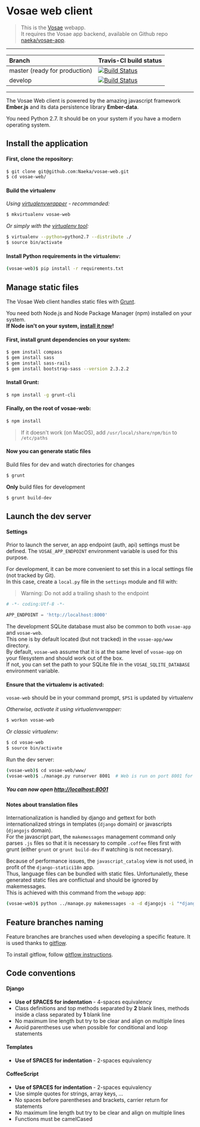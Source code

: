 # Vosae web client

> This is the [Vosae](https://www.vosae.com/) webapp.  
> It requires the Vosae app backend, available on Github repo [naeka/vosae-app](https://github.com/Naeka/vosae-app/).

---

| Branch | Travis-CI build status |
| :--- | --- |
| master (ready for production) | [![Build Status](https://travis-ci.org/Naeka/vosae-web.png?branch=master)](https://travis-ci.org/Naeka/vosae-web) |
| develop | [![Build Status](https://travis-ci.org/Naeka/vosae-web.png?branch=develop)](https://travis-ci.org/Naeka/vosae-web) |

---

The Vosae Web client is powered by the amazing javascript framework **Ember.js** and its data persistence library **Ember-data**.


You need Python 2.7. It should be on your system if you have a modern operating system.


## Install the application

#### First, clone the repository:

```bash
$ git clone git@github.com:Naeka/vosae-web.git
$ cd vosae-web/
```

#### Build the virtualenv

*Using [virtualenvwrapper](http://virtualenvwrapper.readthedocs.org/) - recommanded:*

```bash
$ mkvirtualenv vosae-web
```

*Or simply with the [virtualenv tool](http://www.virtualenv.org/):*

```bash
$ virtualenv --python=python2.7 --distribute ./
$ source bin/activate
```

#### Install Python requirements **in the virtualenv**:

```bash
(vosae-web)$ pip install -r requirements.txt
```

    
## Manage static files

The Vosae Web client handles static files with [Grunt](http://gruntjs.com/).


You need both Node.js and Node Package Manager (npm) installed on your system.  
**If Node isn't on your system, [install it now](http://nodejs.org/download/)!**


#### First, install grunt dependencies on your system:

```bash
$ gem install compass
$ gem install sass
$ gem install sass-rails
$ gem install bootstrap-sass --version 2.3.2.2
```

#### Install Grunt:

```bash
$ npm install -g grunt-cli
```
    
#### Finally, on the root of vosae-web:

```bash
$ npm install
```
    
> If it doesn't work (on MacOS), add `/usr/local/share/npm/bin` to `/etc/paths`
    
    
#### Now you can generate static files
    
Build files for dev and watch directories for changes

```bash
$ grunt
```
    
**Only** build files for development

```bash
$ grunt build-dev
```



## Launch the dev server

#### Settings


Prior to launch the server, an app endpoint (auth, api) settings must be defined.
The `VOSAE_APP_ENDPOINT` environment variable is used for this purpose.

For development, it can be more convenient to set this in a local settings file (not tracked by Git).  
In this case, create a `local.py` file in the `settings` module and fill with:

> Warning: Do not add a trailing shash to the endpoint

```python
# -*- coding:Utf-8 -*-

APP_ENDPOINT = 'http://localhost:8000'
```

The development SQLite database must also be common to both `vosae-app` and `vosae-web`.  
This one is by default located (but not tracked) in the `vosae-app/www` directory.  
By default, `vosae-web` assume that it is at the same level of `vosae-app` on your filesystem and should work out of the box.  
If not, you can set the path to your SQLite file in the `VOSAE_SQLITE_DATABASE` environment variable.


#### Ensure that the virtualenv is activated:

`vosae-web` should be in your command prompt, `$PS1` is updated by virtualenv

*Otherwise, activate it using virtualenvwrapper:*

```bash
$ workon vosae-web
```

*Or classic virtualenv:*

```bash
$ cd vosae-web
$ source bin/activate
```

Run the dev server:

```bash
(vosae-web)$ cd vosae-web/www/    
(vosae-web)$ ./manage.py runserver 8001  # Web is run on port 8001 for development
```


##### You can now open [http://localhost:8001](http://localhost:8001)


#### Notes about translation files
Internationalization is handled by django and gettext for both internationalized strings in templates (`django` domain) or javascripts (`djangojs` domain).  
For the javascript part, the `makemessages` management command only parses `.js` files so that it is necessary to compile `.coffee` files first with grunt (either `grunt` or `grunt build-dev` if watching is not necessary).

Because of performance issues, the `javascript_catalog` view is not used, in profit of the `django-statici18n` app.  
Thus, language files can be bundled with static files. Unfortunaletly, these generated static files are conflictual and should be ignored by makemessages.  
This is achieved with this command from the `webapp` app:
```bash
(vosae-web)$ python ../manage.py makemessages -a -d djangojs -i "*djangojs.js" -i "*locale-*.js"
```



## Feature branches naming 

Feature branches are branches used when developing a specific feature. It is used thanks to [gitflow](https://github.com/nvie/gitflow).

To install gitflow, follow [gitflow instructions](https://github.com/nvie/gitflow#installing-git-flow).


## Code conventions 

#### Django

*   **Use of SPACES for indentation** - 4-spaces equivalency
*   Class definitions and top methods separated by **2** blank lines, methods inside a class separated by **1** blank line
*   No maximum line length but try to be clear and align on multiple lines
*   Avoid parentheses use when possible for conditional and loop statements


#### Templates

*   **Use of SPACES for indentation** - 2-spaces equivalency


#### CoffeeScript

*   **Use of SPACES for indentation** - 2-spaces equivalency
*   Use simple quotes for strings, array keys, ...
*   No spaces before parentheses and brackets, carrier return for statements
*   No maximum line length but try to be clear and align on multiple lines
*   Functions must be camelCased
